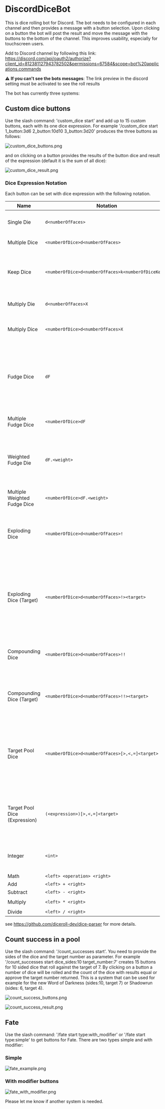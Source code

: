 # DiscordDiceBot

This is dice rolling bot for Discord. The bot needs to be configured in each channel and then provides a message with a
button selection. Upon clicking on a button the bot will post the result and move the message with the buttons to the
bottom of the channel. This improves usability, especially for touchscreen users.

Add to Discord channel by following this link:
https://discord.com/api/oauth2/authorize?client_id=812381127943782502&permissions=67584&scope=bot%20applications.commands

:warning: **If you can't see the bots messages**: The link preview in the discord setting must be activated to see the
roll results

The bot has currently three systems:

## Custom dice buttons

Use the slash command: 'custom_dice start' and add up to 15 custom buttons, each with its one dice expression. For example '/custom_dice start 1_button:3d6 2_button:10d10 3_button:3d20' produces the three buttons as follows:

![custom_dice_buttons.png](custom_dice_buttons.png)

and on clicking on a button provides the results of the button dice and result of the expression (default it is the sum of all dice):

![custom_dice_result.png](custom_dice_result.png)

### Dice Expression Notation
Each button can be set with dice expression with the following notation.

| Name | Notation | Example | Description |
|------|----------|---------|-------------|
|  |  |  |  |
| Single Die | `d<numberOfFaces>` | `d6` | roll one, six-sided die |
| Multiple Dice | `<numberOfDice>d<numberOfFaces>` | `3d20` | roll three, twenty-sided dice |
| Keep Dice | `<numberOfDice>d<numberOfFaces>k<numberOfDiceKept>` | `3d6k2` | keeps the the highest values out of three, six-sided dice |
| Multiply Die | `d<numberOfFaces>X` | `d10X` | multiplies the result of `d10 * d10` |
| Multiply Dice | `<numberOfDice>d<numberOfFaces>X` | `2d10X` | multiplies the result of `2d10 * 2d10` |
| Fudge Dice | `dF` | `dF` | roles a single "fudge" die (a six sided die, 1/3 chance of `-1`, 1/3 chance of `0`, and 1/3 chance of `1`) |
| Multiple Fudge Dice | `<numberOfDice>dF` | `3dF` | roles multiple fudge dice |
| Weighted Fudge Die | `dF.<weight>` | `dF.1` | A weighted fudge die with 1/6 chance of a `1`, `2/3` chance of a `0` and 1/6 chance of a `-1` |
| Multiple Weighted Fudge Dice | `<numberOfDice>dF.<weight>` | `2dF.1` | multiple weighted fudge dice. |
| Exploding Dice | `<numberOfDice>d<numberOfFaces>!` | `4d6!` | any time the max value of a die is rolled, that die is re-rolled and added to the total |
| Exploding Dice (Target) | `<numberOfDice>d<numberOfFaces>!><target>` | `3d6!>5` | Same as exploding dice, but re-roll on values greater than or equal to the target (note, less than works too) |
| Compounding Dice | `<numberOfDice>d<numberOfFaces>!!` | `3d6!!` | similar to exploding dice, but ALL dice are re-rolled | 
| Compounding Dice (Target) | `<numberOfDice>d<numberOfFaces>!!><target>` | `3d6!!>5` | similar as exploding dice (target), but all dice are re-rolled and added. |
| Target Pool Dice | `<numberOfDice>d<numberOfFaces>[>,<,=]<target>` | `3d6=6` | counts the number of dice that match the target (NOTE: greater & less than also match equals, i.e `>=` and `<=`) | 
| Target Pool Dice (Expression) | `(<expression>)[>,<,=]<target>` | `(4d8-2)>6` | A target pool roll, but where the expression is evaluated to the target. |
| Integer | `<int>` | `42` | typically used in math operations, i.e. `2d4+2` |
| Math | `<left> <operation> <right>` |
| Add | `<left> + <right>`  | `2d6 + 2` | |
| Subtract | `<left> - <right>` | `2 - 1` | |
| Multiply | `<left> * <right>` | `1d4 * 2d6` | |
| Divide | `<left> / <right>` | `4 / 2` | |

see https://github.com/diceroll-dev/dice-parser for more details.

## Count success in a pool

Use the slash command: '/count_successes start'. You need to provide the sides of the dice and the target number as
parameter. For example '/count_successes start dice_sides:10 target_number:7' creates 15 buttons for 10 sided dice that
roll against the target of 7. By clicking on a button a number of dice will be rolled and the count of the dice with
results equal or approve the target number returned. This is a system that can be used for example for the new Word of
Darkness (sides:10, target 7) or Shadowrun (sides: 6, target 4).

![count_success_buttons.png](count_success_buttons.png)

![count_success_result.png](count_success_result.png)

## Fate

Use the slash command: '/fate start type:with_modifier' or '/fate start type:simple' to get buttons for Fate. There are two types simple and with modifier:

### Simple

![fate_example.png](fate_example.png)

### With modifier buttons

![fate_with_modifier.png](fate_with_modifier.png)

Please let me know if another system is needed.
